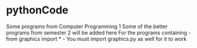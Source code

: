 # pythonCode
Some programs from Computer Programming 1
Some of the better programs from semester 2 will be added here
For the programs containing - from graphics import * - You must import graphics.py as well for it to work
